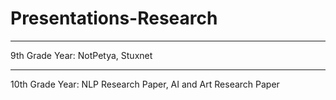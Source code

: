 # Presentations-Research

---
9th Grade Year: NotPetya, Stuxnet

---
10th Grade Year: NLP Research Paper, AI and Art Research Paper

